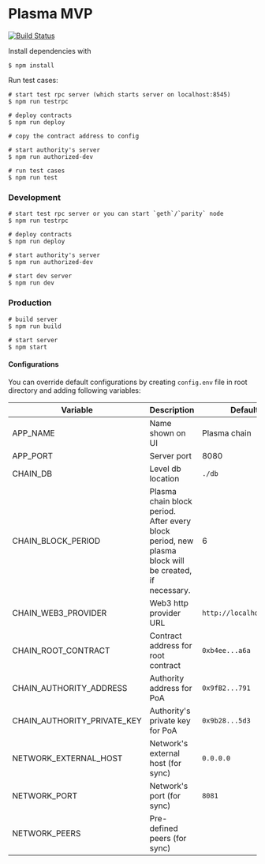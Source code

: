 # Plasma MVP

[![Build Status](https://travis-ci.org/voltairelabs/plasma.svg?branch=master)](https://travis-ci.org/voltairelabs/plasma)

Install dependencies with

```
$ npm install
```

Run test cases:

```
# start test rpc server (which starts server on localhost:8545)
$ npm run testrpc

# deploy contracts
$ npm run deploy

# copy the contract address to config

# start authority's server
$ npm run authorized-dev

# run test cases
$ npm run test
```

### Development

```
# start test rpc server or you can start `geth`/`parity` node
$ npm run testrpc

# deploy contracts
$ npm run deploy

# start authority's server
$ npm run authorized-dev

# start dev server
$ npm run dev
```

### Production

```
# build server
$ npm run build

# start server
$ npm start
```

#### Configurations

You can override default configurations by creating `config.env` file in root directory and adding following variables:

| Variable                    | Description                                                                                          | Default                 |
| --------------------------- | ---------------------------------------------------------------------------------------------------- | ----------------------- |
| APP_NAME                    | Name shown on UI                                                                                     | Plasma chain            |
| APP_PORT                    | Server port                                                                                          | 8080                    |
| CHAIN_DB                    | Level db location                                                                                    | `./db`                  |
| CHAIN_BLOCK_PERIOD          | Plasma chain block period. After every block period, new plasma block will be created, if necessary. | 6                       |
| CHAIN_WEB3_PROVIDER         | Web3 http provider URL                                                                               | `http://localhost:8545` |
| CHAIN_ROOT_CONTRACT         | Contract address for root contract                                                                   | `0xb4ee...a6a`          |
| CHAIN_AUTHORITY_ADDRESS     | Authority address for PoA                                                                            | `0x9fB2...791`          |
| CHAIN_AUTHORITY_PRIVATE_KEY | Authority's private key for PoA                                                                      | `0x9b28...5d3`          |
| NETWORK_EXTERNAL_HOST       | Network's external host (for sync)                                                                   | `0.0.0.0`               |
| NETWORK_PORT                | Network's port (for sync)                                                                            | `8081`                  |
| NETWORK_PEERS               | Pre-defined peers (for sync)                                                                         |                         |
